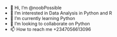 - 👋 Hi, I’m @noobPossible
- 👀 I’m interested in Data Analysis in Python and R
- 🌱 I’m currently learning Python
- 💞️ I’m looking to collaborate on Python
- 📫 How to reach me +2347056613096

<!---
noobPossible/noobPossible is a ✨ special ✨ repository because its `README.md` (this file) appears on your GitHub profile.
You can click the Preview link to take a look at your changes.
--->
